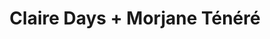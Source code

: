 ---
layout: post
category: concert
title: Claire Days + Morjane Ténéré
artists: 
- Claire Days
- Morjane Ténéré
place: 
- Les Trois Baudets
country: France
city: Paris
---